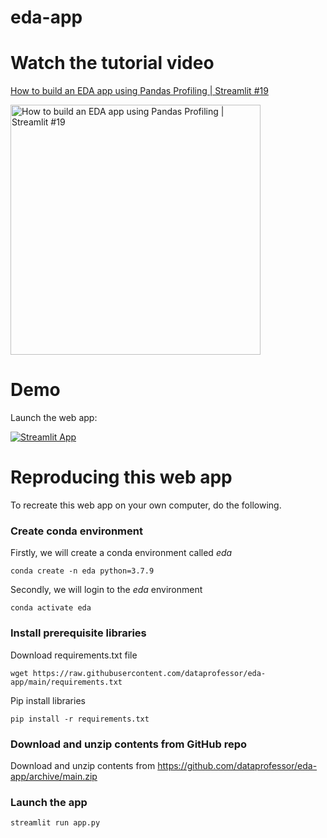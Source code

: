 # eda-app

# Watch the tutorial video

[How to build an EDA app using Pandas Profiling | Streamlit #19](https://youtu.be/p4uohebPuCg)

<a href="https://youtu.be/p4uohebPuCg"><img src="http://img.youtube.com/vi/p4uohebPuCg/0.jpg" alt="How to build an EDA app using Pandas Profiling | Streamlit #19" title="How to build an EDA app using Pandas Profiling | Streamlit #19" width="400" /></a>

# Demo

Launch the web app:

[![Streamlit App](https://static.streamlit.io/badges/streamlit_badge_black_white.svg)](https://share.streamlit.io/dataprofessor/eda-app/main/app.py)

# Reproducing this web app
To recreate this web app on your own computer, do the following.

### Create conda environment
Firstly, we will create a conda environment called *eda*
```
conda create -n eda python=3.7.9
```
Secondly, we will login to the *eda* environment
```
conda activate eda
```
### Install prerequisite libraries

Download requirements.txt file

```
wget https://raw.githubusercontent.com/dataprofessor/eda-app/main/requirements.txt

```

Pip install libraries
```
pip install -r requirements.txt
```

###  Download and unzip contents from GitHub repo

Download and unzip contents from https://github.com/dataprofessor/eda-app/archive/main.zip

###  Launch the app

```
streamlit run app.py
```
